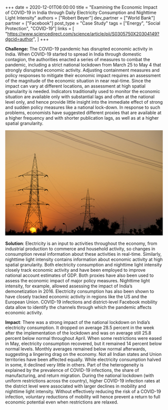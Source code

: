 +++
date = 2020-12-01T06:00:00
title = "Examining the Economic Impact of COVID-19 in India through Daily Electricity Consumption and Nighttime Light Intensity"
authors = ["Robert Beyer"]
dev_partner = ["World Bank"]
partner = ["Facebook"]
post_type = "Case Study"
tags = ["Energy", "Social Protection", "COVID-19"]
links = [
    "https://www.sciencedirect.com/science/article/pii/S0305750X20304149?dgcid=author",
]
+++

**Challenge:** The COVID-19 pandemic has disrupted economic activity in India. When COVID-19 started to spread in India through domestic contagion, the authorities enacted a series of measures to combat the pandemic, including a strict national lockdown from March 25 to May 4 that strongly disrupted economic activity. Adjusting containment measures and policy responses to mitigate their economic impact requires an assessment of the magnitude of the economic situation in near real-time. Since the impact can vary at different locations, an assessment at high spatial granularity is needed. Indicators traditionally used to monitor the economic situation are available only with substantial lags and often at the national level only, and hence provide little insight into the immediate effect of strong and sudden policy measures like a national lock-down. In response to such problems, economists have suggested different proxies that are available at a higher frequency and with shorter publication lags, as well as at a higher spatial granularity.

![](/electricity-consumption.jpg)

**Solution**: Electricity is an input to activities throughout the economy, from industrial production to commerce and household activity, so changes in consumption reveal information about these activities in real-time. Similarly, nighttime light intensity contains information about economic activity at high spatial granularity. Both electricity consumption and nighttime light intensity closely track economic activity and have been employed to improve national account estimates of GDP. Both proxies have also been used to assess the economic impact of major policy measures. Nighttime light intensity, for example, allowed assessing the impact of India’s demonetization in 2016. Electricity consumption has also been shown to have closely tracked economic activity in regions like the US and the European Union. COVID-19 infections and district-level Facebook mobility data allow to identify the channels through which the pandemic affects economic activity.

**Impact**: There was a strong impact of the national lockdown on India’s electricity consumption. It dropped on average 28.5 percent in the week after the implementation of the lockdown and was on average still 25.8 percent below normal throughout April. When some restrictions were eased in May, electricity consumption recovered, but it remained 14 percent below normal levels. Monthly averages remained below normal afterwards, suggesting a lingering drag on the economy. Not all Indian states and Union territories have been affected equally. While electricity consumption halved in some, it declined very little in others. Part of the heterogeneity is explained by the prevalence of COVID-19 infections, the share of manufacturing, and return migration. During the national lockdown (with uniform restrictions across the country), higher COVID-19 infection rates at the district level were associated with larger declines in mobility and nighttime light intensity. Without effectively reducing the risk of a COVID-19 infection, voluntary reductions of mobility will hence prevent a return to full economic potential even when restrictions are relaxed.
